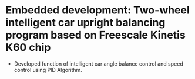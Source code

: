 # Embedded development: Two-wheel intelligent car upright balancing program based on Freescale Kinetis K60 chip

- Developed function of intelligent car angle balance control and speed control using PID Algorithm.